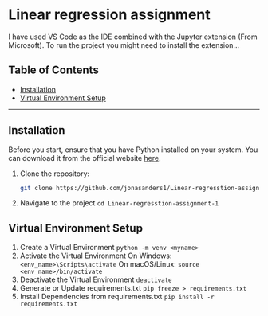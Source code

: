 # Linear regression assignment

I have used VS Code as the IDE combined with the Jupyter extension (From Microsoft). To run the project you might need to install the extension...

## Table of Contents

- [Installation](#installation)
- [Virtual Environment Setup](#virtual-environment-setup)

---

## Installation

Before you start, ensure that you have Python installed on your system. You can download it from the official website [here](https://www.python.org/downloads/).

1. Clone the repository:

   ```bash
   git clone https://github.com/jonasanders1/Linear-regresstion-assignment-1.git

2. Navigate to the project
  ``` cd Linear-regresstion-assignment-1 ```

## Virtual Environment Setup
1.  Create a Virtual Environment
``` python -m venv <myname> ```
2. Activate the Virtual Environment
On Windows:
``` <env_name>\Scripts\activate ```
On macOS/Linux:
``` source <env_name>/bin/activate ```
3. Deactivate the Virtual Environment
``` deactivate ```
4. Generate or Update requirements.txt
``` pip freeze > requirements.txt ```
5. Install Dependencies from requirements.txt
``` pip install -r requirements.txt ```

